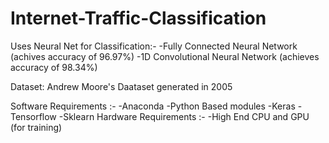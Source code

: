 # Internet-Traffic-Classification
Uses Neural Net for Classification:-
    -Fully Connected Neural Network (achives accuracy of 96.97%)
    -1D Convolutional Neural Network (achieves accuracy of 98.34%)
 
Dataset: Andrew Moore's Daataset generated in 2005

Software Requirements :-
    -Anaconda
    -Python Based modules
          -Keras
          -Tensorflow
          -Sklearn
Hardware Requirements :-
    -High End CPU and GPU (for training)
